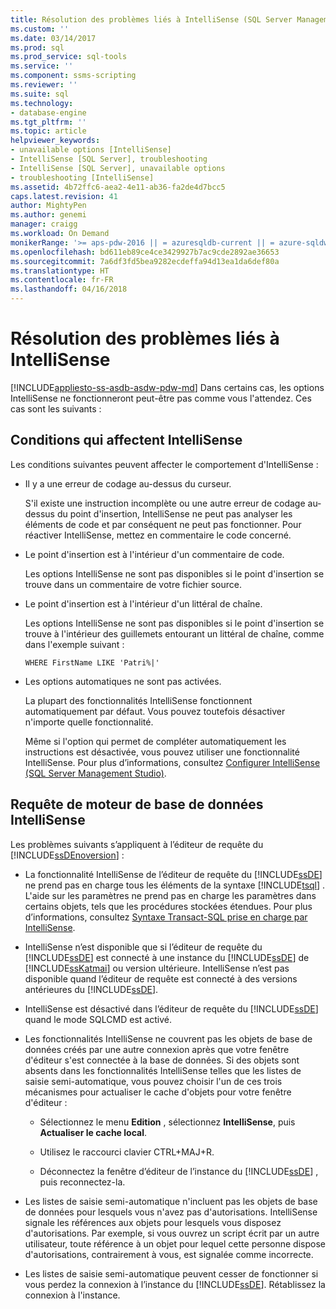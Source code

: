 ```yaml
---
title: Résolution des problèmes liés à IntelliSense (SQL Server Management Studio) | Microsoft Docs
ms.custom: ''
ms.date: 03/14/2017
ms.prod: sql
ms.prod_service: sql-tools
ms.service: ''
ms.component: ssms-scripting
ms.reviewer: ''
ms.suite: sql
ms.technology:
- database-engine
ms.tgt_pltfrm: ''
ms.topic: article
helpviewer_keywords:
- unavailable options [IntelliSense]
- IntelliSense [SQL Server], troubleshooting
- IntelliSense [SQL Server], unavailable options
- troubleshooting [IntelliSense]
ms.assetid: 4b72ffc6-aea2-4e11-ab36-fa2de4d7bcc5
caps.latest.revision: 41
author: MightyPen
ms.author: genemi
manager: craigg
ms.workload: On Demand
monikerRange: '>= aps-pdw-2016 || = azuresqldb-current || = azure-sqldw-latest || >= sql-server-2016 || = sqlallproducts-allversions'
ms.openlocfilehash: bd611eb89ce4ce3429927b7ac9cde2892ae36653
ms.sourcegitcommit: 7a6df3fd5bea9282ecdeffa94d13ea1da6def80a
ms.translationtype: HT
ms.contentlocale: fr-FR
ms.lasthandoff: 04/16/2018
---
```

# <a name="troubleshooting-intellisense"></a>Résolution des problèmes liés à IntelliSense
[!INCLUDE[appliesto-ss-asdb-asdw-pdw-md](../../includes/appliesto-ss-asdb-asdw-pdw-md.md)]
  Dans certains cas, les options IntelliSense ne fonctionneront peut-être pas comme vous l'attendez. Ces cas sont les suivants :  
  
## <a name="conditions-that-affect-intellisense"></a>Conditions qui affectent IntelliSense  
 Les conditions suivantes peuvent affecter le comportement d'IntelliSense :  
  
-   Il y a une erreur de codage au-dessus du curseur.  
  
     S'il existe une instruction incomplète ou une autre erreur de codage au-dessus du point d'insertion, IntelliSense ne peut pas analyser les éléments de code et par conséquent ne peut pas fonctionner. Pour réactiver IntelliSense, mettez en commentaire le code concerné.  
  
-   Le point d'insertion est à l'intérieur d'un commentaire de code.  
  
     Les options IntelliSense ne sont pas disponibles si le point d'insertion se trouve dans un commentaire de votre fichier source.  
  
-   Le point d'insertion est à l'intérieur d'un littéral de chaîne.  
  
     Les options IntelliSense ne sont pas disponibles si le point d'insertion se trouve à l'intérieur des guillemets entourant un littéral de chaîne, comme dans l'exemple suivant :  
  
     `WHERE FirstName LIKE 'Patri%|'`  
  
-   Les options automatiques ne sont pas activées.  
  
     La plupart des fonctionnalités IntelliSense fonctionnent automatiquement par défaut. Vous pouvez toutefois désactiver n'importe quelle fonctionnalité.  
  
     Même si l'option qui permet de compléter automatiquement les instructions est désactivée, vous pouvez utiliser une fonctionnalité IntelliSense. Pour plus d’informations, consultez [Configurer IntelliSense &#40;SQL Server Management Studio&#41;](../../relational-databases/scripting/configure-intellisense-sql-server-management-studio.md).  
  
## <a name="database-engine-query-intellisense"></a>Requête de moteur de base de données IntelliSense  
 Les problèmes suivants s’appliquent à l’éditeur de requête du [!INCLUDE[ssDEnoversion](../../includes/ssdenoversion-md.md)] :  
  
-   La fonctionnalité IntelliSense de l’éditeur de requête du [!INCLUDE[ssDE](../../includes/ssde-md.md)] ne prend pas en charge tous les éléments de la syntaxe [!INCLUDE[tsql](../../includes/tsql-md.md)] . L'aide sur les paramètres ne prend pas en charge les paramètres dans certains objets, tels que les procédures stockées étendues. Pour plus d’informations, consultez [Syntaxe Transact-SQL prise en charge par IntelliSense](../../relational-databases/scripting/transact-sql-syntax-supported-by-intellisense.md).  
  
-   IntelliSense n’est disponible que si l’éditeur de requête du [!INCLUDE[ssDE](../../includes/ssde-md.md)] est connecté à une instance du [!INCLUDE[ssDE](../../includes/ssde-md.md)] de [!INCLUDE[ssKatmai](../../includes/sskatmai-md.md)] ou version ultérieure. IntelliSense n’est pas disponible quand l’éditeur de requête est connecté à des versions antérieures du [!INCLUDE[ssDE](../../includes/ssde-md.md)].  
  
-   IntelliSense est désactivé dans l’éditeur de requête du [!INCLUDE[ssDE](../../includes/ssde-md.md)] quand le mode SQLCMD est activé.  
  
-   Les fonctionnalités IntelliSense ne couvrent pas les objets de base de données créés par une autre connexion après que votre fenêtre d'éditeur s'est connectée à la base de données. Si des objets sont absents dans les fonctionnalités IntelliSense telles que les listes de saisie semi-automatique, vous pouvez choisir l'un de ces trois mécanismes pour actualiser le cache d'objets pour votre fenêtre d'éditeur :  
  
    -   Sélectionnez le menu **Edition** , sélectionnez **IntelliSense**, puis **Actualiser le cache local**.  
  
    -   Utilisez le raccourci clavier CTRL+MAJ+R.  
  
    -   Déconnectez la fenêtre d’éditeur de l’instance du [!INCLUDE[ssDE](../../includes/ssde-md.md)] , puis reconnectez-la.  
  
-   Les listes de saisie semi-automatique n'incluent pas les objets de base de données pour lesquels vous n'avez pas d'autorisations. IntelliSense signale les références aux objets pour lesquels vous disposez d'autorisations. Par exemple, si vous ouvrez un script écrit par un autre utilisateur, toute référence à un objet pour lequel cette personne dispose d'autorisations, contrairement à vous, est signalée comme incorrecte.  
  
-   Les listes de saisie semi-automatique peuvent cesser de fonctionner si vous perdez la connexion à l’instance du [!INCLUDE[ssDE](../../includes/ssde-md.md)]. Rétablissez la connexion à l'instance.  
  
  

